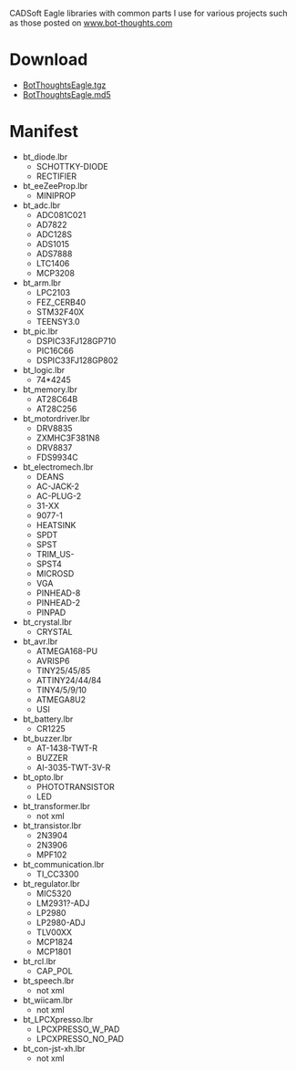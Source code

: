 CADSoft Eagle libraries with common parts I use for various projects such as those posted on www.bot-thoughts.com

# Download #
  * [BotThoughtsEagle.tgz](https://www.dropbox.com/s/xbkkxg3fvfwhotm/BotThoughtsEagle.tgz)
  * [BotThoughtsEagle.md5](https://code.google.com/p/bot-thoughts-eagle-library/source/browse/trunk/BotThoughtsEagle.md5)

# Manifest #
  * bt\_diode.lbr
    * SCHOTTKY-DIODE
    * RECTIFIER
  * bt\_eeZeeProp.lbr
    * MINIPROP
  * bt\_adc.lbr
    * ADC081C021
    * AD7822
    * ADC128S
    * ADS1015
    * ADS7888
    * LTC1406
    * MCP3208
  * bt\_arm.lbr
    * LPC2103
    * FEZ\_CERB40
    * STM32F40X
    * TEENSY3.0
  * bt\_pic.lbr
    * DSPIC33FJ128GP710
    * PIC16C66
    * DSPIC33FJ128GP802
  * bt\_logic.lbr
    * 74\*4245
  * bt\_memory.lbr
    * AT28C64B
    * AT28C256
  * bt\_motordriver.lbr
    * DRV8835
    * ZXMHC3F381N8
    * DRV8837
    * FDS9934C
  * bt\_electromech.lbr
    * DEANS
    * AC-JACK-2
    * AC-PLUG-2
    * 31-XX
    * 9077-1
    * HEATSINK
    * SPDT
    * SPST
    * TRIM\_US-
    * SPST4
    * MICROSD
    * VGA
    * PINHEAD-8
    * PINHEAD-2
    * PINPAD
  * bt\_crystal.lbr
    * CRYSTAL
  * bt\_avr.lbr
    * ATMEGA168-PU
    * AVRISP6
    * TINY25/45/85
    * ATTINY24/44/84
    * TINY4/5/9/10
    * ATMEGA8U2
    * USI
  * bt\_battery.lbr
    * CR1225
  * bt\_buzzer.lbr
    * AT-1438-TWT-R
    * BUZZER
    * AI-3035-TWT-3V-R
  * bt\_opto.lbr
    * PHOTOTRANSISTOR
    * LED
  * bt\_transformer.lbr
    * not xml
  * bt\_transistor.lbr
    * 2N3904
    * 2N3906
    * MPF102
  * bt\_communication.lbr
    * TI\_CC3300
  * bt\_regulator.lbr
    * MIC5320
    * LM2931?-ADJ
    * LP2980
    * LP2980-ADJ
    * TLV00XX
    * MCP1824
    * MCP1801
  * bt\_rcl.lbr
    * CAP\_POL
  * bt\_speech.lbr
    * not xml
  * bt\_wiicam.lbr
    * not xml
  * bt\_LPCXpresso.lbr
    * LPCXPRESSO\_W\_PAD
    * LPCXPRESSO\_NO\_PAD
  * bt\_con-jst-xh.lbr
    * not xml